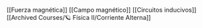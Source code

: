 [[Fuerza magnética]]
[[Campo magnético]]
[[Circuitos inducivos]]
[[Archived Courses/🪐 Física II/Corriente Alterna]]
